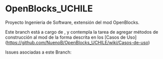 OpenBlocks_UCHILE
=================

Proyecto Ingenieria de Software, extensión del mod OpenBlocks.

Este branch está a cargo de , y contempla la tarea de agregar métodos de construcción al mod de la forma descrita en los [Casos de Uso] (https://github.com/NuenoB/OpenBlocks_UCHILE/wiki/Casos-de-uso)

Issues asociadas a este Branch:

